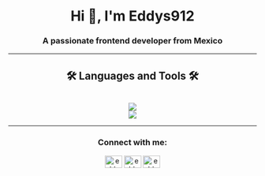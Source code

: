 <h1 align="center">Hi 👋, I'm Eddys912</h1>
<h3 align="center">A passionate frontend developer from Mexico</h3>

<hr/>

<h2 align="center">🛠 Languages and Tools 🛠</h2> <br>
<div align="center">
  <a href="https://skillicons.dev">
    <img src="https://skillicons.dev/icons?i=java,py,html,css"/> <br>
    <img src="https://skillicons.dev/icons?i=vscode,github,git,mongodb,mysql"/>
  </a>
</div>

<hr/>

<h3 align="center">Connect with me:</h3>
<div align="center">
  <a href="https://github.com/eddys912" target="blank"><img align="center" src="https://raw.githubusercontent.com/rahuldkjain/github-profile-readme-generator/master/src/images/icons/Social/github.svg" alt="eddys912" height="25" width="35" /></a>
  <a href="https://www.facebook.com/profile.php?id=61557053800848&ref=xav_ig_profile_web" target="blank"><img align="center" src="https://raw.githubusercontent.com/rahuldkjain/github-profile-readme-generator/master/src/images/icons/Social/facebook.svg" alt="eddy araujo" height="25" width="35" /></a>
  <a href="https://instagram.com/eddys_912" target="blank"><img align="center" src="https://raw.githubusercontent.com/rahuldkjain/github-profile-readme-generator/master/src/images/icons/Social/instagram.svg" alt="eddys_912" height="25" width="35" /></a>
</div>


